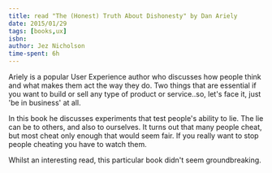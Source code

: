 ```yaml
---
title: read "The (Honest) Truth About Dishonesty" by Dan Ariely
date: 2015/01/29
tags: [books,ux]
isbn:
author: Jez Nicholson
time-spent: 6h
---
```

​​​Ariely is a popular User Experience author who discusses how people think and what makes them act the way they do. Two things that are essential if you want to build or sell any type of product or service..so, let's face it, just 'be in business' at all.

In this book he discusses experiments that test people's ability to lie. The lie can be to others, and also to ourselves. It turns out that many people cheat, but most cheat only enough that would seem fair. If you really want to stop people cheating you have to watch them.

Whilst an interesting read, this particular book didn't seem groundbreaking.
